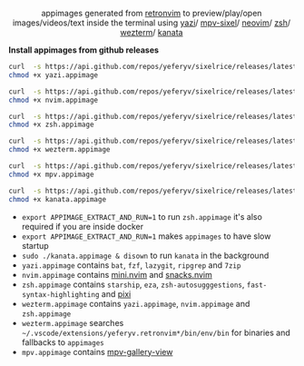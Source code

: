 <div align="center">
    <p>
        appimages generated from <a href="https://github.com/yeferyv/retronvim">retronvim</a>
        to preview/play/open images/videos/text inside the terminal using
        <a href="https://github.com/sxyazi/yazi">yazi</a>/
        <a href="https://github.com/mpv-player/mpv">mpv-sixel</a>/
        <a href="https://github.com/neovim/neovim">neovim</a>/
        <a href="https://github.com/zsh-users/zsh">zsh</a>/
        <a href="https://github.com/zsh-users/zsh">wezterm</a>/
        <a href="https://github.com/zsh-users/zsh">kanata</a>
        <br>
    </p>
</div>

**Install appimages from github releases**

  ```bash
  curl  -s https://api.github.com/repos/yeferyv/sixelrice/releases/latest | grep -oE "https.*yazi.appimage" | xargs -I {} curl -LO {}
  chmod +x yazi.appimage

  curl  -s https://api.github.com/repos/yeferyv/sixelrice/releases/latest | grep -oE "https.*nvim.appimage" | xargs -I {} curl -LO {}
  chmod +x nvim.appimage

  curl  -s https://api.github.com/repos/yeferyv/sixelrice/releases/latest | grep -oE "https.*zsh.appimage" | xargs -I {} curl -LO {}
  chmod +x zsh.appimage

  curl  -s https://api.github.com/repos/yeferyv/sixelrice/releases/latest | grep -oE "https.*wezterm.appimage" | xargs -I {} curl -LO {}
  chmod +x wezterm.appimage

  curl  -s https://api.github.com/repos/yeferyv/sixelrice/releases/latest | grep -oE "https.*mpv.appimage" | xargs -I {} curl -LO {}
  chmod +x mpv.appimage

  curl  -s https://api.github.com/repos/yeferyv/sixelrice/releases/latest | grep -oE "https.*kanata.appimage" | xargs -I {} curl -LO {}
  chmod +x kanata.appimage
  ```

- `export APPIMAGE_EXTRACT_AND_RUN=1` to run `zsh.appimage` it's also required if you are inside docker
- `export APPIMAGE_EXTRACT_AND_RUN=1` makes `appimages` to have slow startup
- `sudo ./kanata.appimage & disown` to run `kanata` in the background
- `yazi.appimage` contains `bat`, `fzf`, `lazygit`, `ripgrep` and `7zip`
- `nvim.appimage` contains [mini.nvim](https://github.com/echasnovski/mini.nvim) and [snacks.nvim](https://github.com/folke/snacks.nvim)
- `zsh.appimage` contains `starship`, `eza`, `zsh-autosugggestions`, `fast-syntax-highlighting` and [pixi](https://github.com/prefix-dev/pixi)
- `wezterm.appimage` contains `yazi.appimage`, `nvim.appimage` and `zsh.appimage`
- `wezterm.appimage` searches `~/.vscode/extensions/yeferyv.retronvim*/bin/env/bin` for binaries and fallbacks to `appimages`
- `mpv.appimage` contains [mpv-gallery-view](https://github.com/occivink/mpv-gallery-view)

